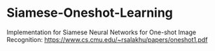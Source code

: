 # Siamese-Oneshot-Learning
Implementation for Siamese Neural Networks for One-shot Image Recognition: https://www.cs.cmu.edu/~rsalakhu/papers/oneshot1.pdf
